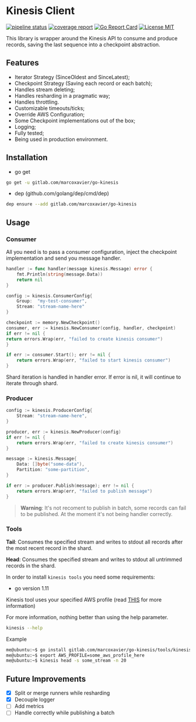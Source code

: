 # Kinesis Client

[![pipeline status](https://gitlab.com/marcoxavier/go-kinesis/badges/master/pipeline.svg)](https://gitlab.com/marcoxavier/go-kinesis/commits/master) [![coverage report](https://gitlab.com/marcoxavier/go-kinesis/badges/master/coverage.svg)](https://gitlab.com/marcoxavier/go-kinesis/commits/master) [![Go Report Card](https://goreportcard.com/badge/gitlab.com/marcoxavier/go-kinesis)](https://goreportcard.com/report/gitlab.com/marcoxavier/go-kinesis) [![License MIT](https://img.shields.io/badge/License-MIT-brightgreen.svg)](https://img.shields.io/badge/License-MIT-brightgreen.svg)

This library is wrapper around the Kinesis API to consume and produce records, saving the last sequence into a checkpoint abstraction.

## Features

* Iterator Strategy (SinceOldest and SinceLatest);
* Checkpoint Strategy (Saving each record or each batch);
* Handles stream deleting;
* Handles resharding in a pragmatic way;
* Handles throttling.
* Customizable timeouts/ticks;
* Override AWS Configuration;
* Some Checkpoint implementations out of the box;
* Logging;
* Fully tested;
* Being used in production environment.


## Installation

* go get
```bash
go get -u gitlab.com/marcoxavier/go-kinesis
```

* dep (github.com/golang/dep/cmd/dep)
```bash
dep ensure --add gitlab.com/marcoxavier/go-kinesis
```

## Usage

### Consumer

All you need is to pass a consumer configuration, inject the checkpoint implementation and send you message handler.

```go
handler := func handler(message kinesis.Message) error {
	fmt.Println(string(message.Data))
	return nil
}

config := kinesis.ConsumerConfig{
    Group:  "my-test-consumer",
    Stream: "stream-name-here"
}

checkpoint := memory.NewCheckpoint()
consumer, err := kinesis.NewConsumer(config, handler, checkpoint)
if err != nil {
return errors.Wrap(err, "failed to create kinesis consumer")
}

if err := consumer.Start(); err != nil {
    return errors.Wrap(err, "failed to start kinesis consumer")
}
```

Shard iteration is handled in handler error.
If error is nil, it will continue to iterate through shard.

### Producer

```go
config := kinesis.ProducerConfig{
    Stream: "stream-name-here",
}

producer, err := kinesis.NewProducer(config)
if err != nil {
    return errors.Wrap(err, "failed to create kinesis consumer")
}

message := kinesis.Message{
    Data: []byte("some-data"), 
    Partition: "some-partition",
}

if err := producer.Publish(message); err != nil {
    return errors.Wrap(err, "failed to publish message")
}
```

> __Warning__: It's not recoment to publish in batch, some records can fail to be published.
> At the moment it's not being handler correctly.

### Tools

__Tail__:  Consumes the specified stream and writes to stdout all records after the most recent record in the shard.

__Head__: Consumes the specified stream and writes to stdout all untrimmed records in the shard.

In order to install `kinesis tools` you need some requirements:
* go version 1.11

Kinesis tool uses your specified AWS profile (read [THIS](https://docs.aws.amazon.com/cli/latest/userguide/cli-chap-configure.html) for more information)

For more information, nothing better than using the help parameter.
```bash
kinesis --help
```

Example
```bash
me@ubuntu:~$ go install gitlab.com/marcoxavier/go-kinesis/tools/kinesis
me@ubuntu:~$ export AWS_PROFILE=some_aws_profile_here
me@ubuntu:~$ kinesis head -s some_stream -n 20
```


## Future Improvements

- [x] Split or merge runners while resharding
- [x] Decouple logger
- [ ] Add metrics
- [ ] Handle correctly while publishing a batch
